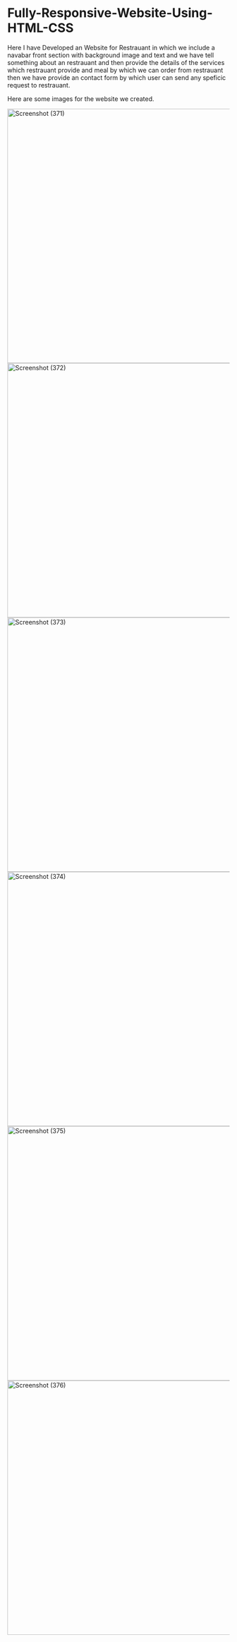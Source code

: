 # Fully-Responsive-Website-Using-HTML-CSS

Here I have Developed an Website for Restrauant in which we include a navabar front section with background image and text and we have tell something about an restrauant and then provide the details of the services which restrauant provide and meal by which we can order from restrauant then we have provide an contact form by which user can send any speficic request to restrauant.

Here are some images for the website we created.


<img width="576" alt="Screenshot (371)" src="https://user-images.githubusercontent.com/53014013/174472915-5f4bd793-7e67-4408-87a7-997e39c9547c.png">

<img width="576" alt="Screenshot (372)" src="https://user-images.githubusercontent.com/53014013/174472920-a129042c-2bf4-494b-a7da-d9ccf9321403.png">

<img width="576" alt="Screenshot (373)" src="https://user-images.githubusercontent.com/53014013/174472925-3c31c51a-011b-4881-afcb-2d58e95c7d19.png">

<img width="576" alt="Screenshot (374)" src="https://user-images.githubusercontent.com/53014013/174472940-4ef19e44-775e-4358-8956-fda1e56f472c.png">

<img width="576" alt="Screenshot (375)" src="https://user-images.githubusercontent.com/53014013/174472951-351003b6-449b-4c2e-a5ab-3691a31f8678.png">

<img width="576" alt="Screenshot (376)" src="https://user-images.githubusercontent.com/53014013/174472959-743f7491-29ac-4b2b-80d8-d4179e939c66.png">
